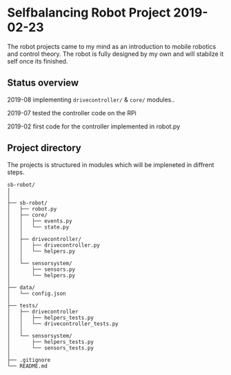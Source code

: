 # Selfbalancing Robot Project 2019-02-23

The robot projects came to my mind as an introduction to mobile robotics and 
control theory. The robot is fully designed by my own and will stabilze it self 
once its finished.

## Status overview
2019-08 implementing `drivecontroller/` & `core/` modules..

2019-07 tested the controller code on the RPi

2019-02 first code for the controller implemented in robot.py

## Project directory
The projects is structured in modules which will be impleneted in diffrent steps.
```
sb-robot/
│
│
├── sb-robot/
│   ├── robot.py
│   ├── core/
│   │   ├── events.py
│   │   └── state.py
│   │
│   ├── drivecontroller/
│   │   ├── drivecontroller.py
│   │   └── helpers.py
│   │
│   └── sensorsystem/
│       ├── sensors.py
│       └── helpers.py
│
├── data/
│   └── config.json
│
├── tests/
│   ├── drivecontroller
│   │   ├── helpers_tests.py
│   │   └── drivecontroller_tests.py
│   │
│   └── sensorsystem/
│       ├── helpers_tests.py
│       └── sensors_tests.py
│
├── .gitignore
└── README.md
```
